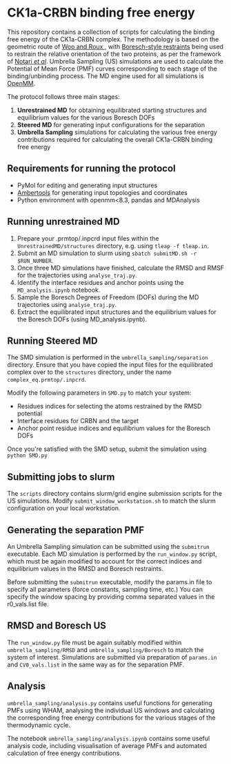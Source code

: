 # CK1a-CRBN binding free energy

This repository contains a collection of scripts for calculating the binding free energy of the CK1a-CRBN complex. The methodology is based on the geometric route of [Woo and Roux ](https://www.pnas.org/doi/10.1073/pnas.0409005102), with [Boresch-style restraints](https://pubs.acs.org/doi/10.1021/jp0217839) being used to restrain the relative orientation of the two proteins, as per the framework of [Notari *et al*](https://pubs.acs.org/doi/10.1021/acs.jctc.4c01695). Umbrella Sampling (US) simulations are used to calculate the Potential of Mean Force (PMF) curves corresponding to each stage of the binding/unbinding process. The MD engine used for all simulations is [OpenMM](https://openmm.org/).

The protocol follows three main stages: 

1. **Unrestrained MD** for obtaining equilibrated starting structures and equilibrium values for the various Boresch DOFs
2. **Steered MD** for generating input configurations for the separation 
3. **Umbrella Sampling** simulations for calculating the various free energy contributions required for calculating the overall CK1a-CRBN binding free energy

## Requirements for running the protocol

- PyMol for editing and generating input structures
- [Ambertools](https://anaconda.org/conda-forge/ambertools) for generating input topologies and coordinates
- Python environment with openmm<8.3, pandas and MDAnalysis

## Running unrestrained MD

1. Prepare your .prmtop/.inpcrd input files within the ```UnrestrainedMD/structures``` directory,  e.g. using ```tleap -f tleap.in```.
2. Submit an MD simulation to slurm using ```sbatch submitMD.sh -r $RUN_NUMBER```.
3. Once three MD simulations have finished, calculate the RMSD and RMSF for the trajectories using ```analyse_traj.py```.
4. Identify the interface residues and anchor points using the ```MD_analysis.ipynb``` notebook.
5. Sample the Boresch Degrees of Freedom (DOFs) during the MD trajectories using ```analyse_traj.py```.
6. Extract the equilibrated input structures and the equilibrium values for the Boresch DOFs (using MD_analysis.ipynb).

## Running Steered MD

The SMD simulation is performed in the ```umbrella_sampling/separation``` directory.
Ensure that you have copied the input files for the equilibrated complex over to the ```structures``` directory, under the name ```complex_eq.prmtop/.inpcrd```. 

Modify the following parameters in ```SMD.py``` to match your system: 

- Residues indices for selecting the atoms restrained by the RMSD potential
- Interface residues for CRBN and the target
- Anchor point residue indices and equilibrium values for the Boresch DOFs

Once you're satisfied with the SMD setup, submit the simulation using ```python SMD.py```

## Submitting jobs to slurm

The ```scripts``` directory contains slurm/grid engine submission scripts for the US simulations. Modify ```submit_window_workstation.sh``` to match the slurm configuration on your local workstation. 

## Generating the separation PMF

An Umbrella Sampling simulation can be submitted using the ```submitrun``` executable. Each MD simulation is performed by the ```run_window.py``` script, which must be again modified to account for the correct indices and equilibrium values in the RMSD and Boresch restraints. 

Before submitting the ```submitrun``` executable, modify the params.in file to specify all parameters (force constants, sampling time, etc.) You can specify the window spacing by providing comma separated values in the r0_vals.list file. 

## RMSD and Boresch US

The ```run_window.py``` file must be again suitably modified within ```umbrella_sampling/RMSD``` and ```umbrella_sampling/Boresch``` to match the system of interest. Simulations are submitted via preparation of ```params.in``` and ```CV0_vals.list``` in the same way as for the separation PMF. 

## Analysis

```umbrella_sampling/analysis.py``` contains useful functions for generating PMFs using WHAM, analysing the individual US windows and calculating the corresponding free energy contributions for the various stages of the thermodynamic cycle.

The notebook ```umbrella_sampling/analysis.ipynb``` contains some useful analysis code, including visualisation of average PMFs and automated calculation of free energy contributions.


